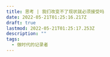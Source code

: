 ```yaml
---
title: 思考 | 我们改变不了现状就必须接受吗
date: 2022-05-21T01:25:16.217Z
draft: true
lastmod: 2022-05-21T01:25:17.253Z
description: ""
tags:
  - 做时代的记录者
---
```

